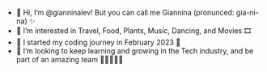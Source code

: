 - 👋 Hi, I’m @gianninalev! But you can call me Giannina (pronunced: gia-ni-na) ✨
- 👀 I’m interested in Travel, Food, Plants, Music, Dancing, and Movies 🎞️
- 🌱 I started my coding journey in February 2023 🧡
- 💞️ I’m looking to keep learning and growing in the Tech industry, and be part of an amazing team 👩🏽‍💻🙌🏽

<!---
gianninalev/gianninalev is a ✨ special ✨ repository because its `README.md` (this file) appears on your GitHub profile.
You can click the Preview link to take a look at your changes.
--->
